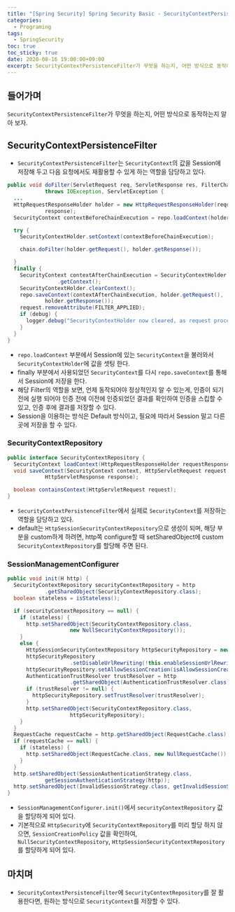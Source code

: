 ```yaml
---
title: "[Spring Security] Spring Security Basic - SecurityContextPersistenceFilter" 
categories:
  - Programing
tags:
  - SpringSecurity
toc: true
toc_sticky: true
date: 2020-08-16 19:00:00+09:00
excerpt: SecurityContextPersistenceFilter가 무엇을 하는지, 어떤 방식으로 동작하는지 알아 보자.
---
```


## 들어가며

`SecurityContextPersistenceFilter`가 무엇을 하는지, 어떤 방식으로 동작하는지 알아 보자.

## SecurityContextPersistenceFilter

- `SecurityContextPersistenceFilter`는 `SecurityContext`의 값을 Session에 저장해 두고 
다음 요청에서도 재활용할 수 있게 하는 역할을 담당하고 있다.

```java
public void doFilter(ServletRequest req, ServletResponse res, FilterChain chain)
			throws IOException, ServletException {
  ...
  HttpRequestResponseHolder holder = new HttpRequestResponseHolder(request,
			response);
  SecurityContext contextBeforeChainExecution = repo.loadContext(holder);

  try {
    SecurityContextHolder.setContext(contextBeforeChainExecution);

    chain.doFilter(holder.getRequest(), holder.getResponse());

  }
  finally {
    SecurityContext contextAfterChainExecution = SecurityContextHolder
				.getContext();
    SecurityContextHolder.clearContext();
    repo.saveContext(contextAfterChainExecution, holder.getRequest(),
			holder.getResponse());
    request.removeAttribute(FILTER_APPLIED);
    if (debug) {
      logger.debug("SecurityContextHolder now cleared, as request processing completed");
    }
  }
}
```

- `repo.loadContext` 부분에서 Session에 있는 `SecurityContext`을 불러와서 `SecurityContextHolder`에 값을
셋팅 한다.
- finally 부분에서 사용되었던 `SecurityContext`를 다시 `repo.saveContext`를 통해서 Session에 저장을 한다.
- 해당 Filter의 역할을 보면, 언제 동작되어야 정상적인지 알 수 있는게, 인증이 되기 전에 실행 되어야 인증 전에 이전에 인증되었던 
결과를 확인하여 인증을 스킵할 수 있고, 인증 후에 결과를 저장할 수 있다.
- Session을 이용하는 방식은 Default 방식이고, 필요에 따라서 Session 말고 다른 곳에 저장을 할 수 있다.

### SecurityContextRepository

```java
public interface SecurityContextRepository {
  SecurityContext loadContext(HttpRequestResponseHolder requestResponseHolder);
  void saveContext(SecurityContext context, HttpServletRequest request,
			HttpServletResponse response);

  boolean containsContext(HttpServletRequest request);
}
```

- `SecurityContextPersistenceFilter`에서 실제로 `SecurityContext`를 저장하는 역할을 담당하고 있다.
- default는 `HttpSessionSecurityContextRepository`으로 생성이 되며, 해당 부분을 custom하게 하려면, 
http쪽 configure할 때 setSharedObject에 custom `SecurityContextRepository`를 할당해 주면 된다.

### SessionManagementConfigurer

```java
public void init(H http) {
  SecurityContextRepository securityContextRepository = http
			.getSharedObject(SecurityContextRepository.class);
  boolean stateless = isStateless();

  if (securityContextRepository == null) {
    if (stateless) {
      http.setSharedObject(SecurityContextRepository.class,
					new NullSecurityContextRepository());
    }
    else {
      HttpSessionSecurityContextRepository httpSecurityRepository = new HttpSessionSecurityContextRepository();
      httpSecurityRepository
					.setDisableUrlRewriting(!this.enableSessionUrlRewriting);
      httpSecurityRepository.setAllowSessionCreation(isAllowSessionCreation());
      AuthenticationTrustResolver trustResolver = http
					.getSharedObject(AuthenticationTrustResolver.class);
      if (trustResolver != null) {
        httpSecurityRepository.setTrustResolver(trustResolver);
      }
      http.setSharedObject(SecurityContextRepository.class,
					httpSecurityRepository);
    }
  }
  RequestCache requestCache = http.getSharedObject(RequestCache.class);
  if (requestCache == null) {
    if (stateless) {
      http.setSharedObject(RequestCache.class, new NullRequestCache());
    }
  }
  http.setSharedObject(SessionAuthenticationStrategy.class,
			getSessionAuthenticationStrategy(http));
  http.setSharedObject(InvalidSessionStrategy.class, getInvalidSessionStrategy());
}
```

- `SessionManagementConfigurer.init()`에서 `securityContextRepository` 값을 할당하게 되어 있다.
- 기본적으로 `HttpSecurity`에 `SecurityContextRepository`를 미리 할당 하지 않으면,
`SessionCreationPolicy` 값을 확인하여, `NullSecurityContextRepository`, `HttpSessionSecurityContextRepository`를 할당하게 되어 있다.

## 마치며
- `SecurityContextPersistenceFilter`에 `SecurityContextRepository`를 잘 활용한다면, 원하는 방식으로
`SecurityContext`를 저장할 수 있다.
  